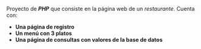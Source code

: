 Proyecto de **_PHP_** que consiste en la página web de un *restaurante*. Cuenta con:
* **Una página de registro**
* **Un menú con 3 platos** 
* **Una página de consultas con valores de la base de datos**
